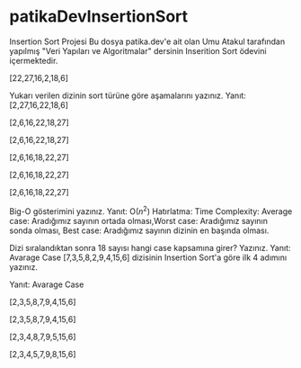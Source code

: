 # patikaDevInsertionSort

Insertion Sort Projesi
Bu dosya patika.dev'e ait olan Umu Atakul tarafından yapılmış "Veri Yapıları ve Algoritmalar" dersinin Inserition Sort ödevini içermektedir.

[22,27,16,2,18,6]

Yukarı verilen dizinin sort türüne göre aşamalarını yazınız.
Yanıt:
[2,27,16,22,18,6]

[2,6,16,22,18,27]

[2,6,16,22,18,27]

[2,6,16,18,22,27]

[2,6,16,18,22,27]

[2,6,16,18,22,27]

Big-O gösterimini yazınız.
Yanıt: O($n^2$)
Hatırlatma: Time Complexity: Average case: Aradığımız sayının ortada olması,Worst case: Aradığımız sayının sonda olması, Best case: Aradığımız sayının dizinin en başında olması.

Dizi sıralandıktan sonra 18 sayısı hangi case kapsamına girer? Yazınız.
Yanıt: Avarage Case
[7,3,5,8,2,9,4,15,6] dizisinin Insertion Sort'a göre ilk 4 adımını yazınız.

Yanıt: Avarage Case

[2,3,5,8,7,9,4,15,6]

[2,3,5,8,7,9,4,15,6]

[2,3,4,8,7,9,5,15,6]

[2,3,4,5,7,9,8,15,6]

